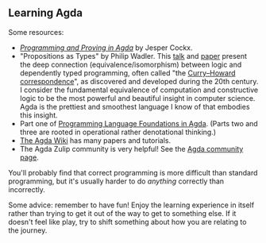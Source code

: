 ## Learning Agda

Some resources:

*   [*Programming and Proving in Agda*](https://github.com/jespercockx/agda-lecture-notes/blob/master/agda.pdf) by Jesper Cockx.
*   "Propositions as Types" by Philip Wadler.
    This [talk](https://www.youtube.com/watch?v=IOiZatlZtGU) and [paper](https://homepages.inf.ed.ac.uk/wadler/papers/propositions-as-types/propositions-as-types.pdf) present the deep connection (equivalence/isomorphism) between logic and dependently typed programming, often called "the [Curry–Howard correspondence](https://en.wikipedia.org/wiki/Curry%E2%80%93Howard_correspondence)", as discovered and developed during the 20th century.
    I consider the fundamental equivalence of computation and constructive logic to be the most powerful and beautiful insight in computer science.
    Agda is the prettiest and smoothest language I know of that embodies this insight.
*   Part one of [Programming Language Foundations in Agda](https://plfa.github.io/).
    (Parts two and three are rooted in operational rather denotational thinking.)
*   [The Agda Wiki](https://wiki.portal.chalmers.se/agda/pmwiki.php) has many papers and tutorials.
*   The Agda Zulip community is very helpful!
    See the [Agda community page](https://wiki.portal.chalmers.se/agda/Main/Community).

You'll probably find that correct programming is more difficult than standard programming, but it's usually harder to do *anything* correctly than incorrectly.

Some advice: remember to have fun!
Enjoy the learning experience in itself rather than trying to get it out of the way to get to something else.
If it doesn't feel like play, try to shift something about how you are relating to the journey.
